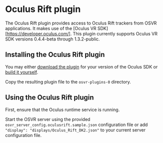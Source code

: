
# Oculus Rift plugin

The Oculus Rift plugin provides access to Oculus Rift trackers from OSVR applications. It makes use of the [Oculus VR SDK][https://developer.oculus.com/]. This plugin currently supports Oculus VR SDK versions 0.4.4-beta through 1.3.2-public.

## Installing the Oculus Rift plugin

You may either [download the plugin](http://access.osvr.com/binary/oculus) for your version of the Oculus SDK or [build it yourself](https://github.com/osvr/OSVR-Oculus-Rift#readme).

Copy the resulting plugin file to the `osvr-plugins-0` directory.

## Using the Oculus Rift plugin

First, ensure that the Oculus runtime service is running.

Start the OSVR server using the provided `osvr_server_config.oculusrift.sample.json` configuration file or add `"display": "displays/Oculus_Rift_DK2.json"` to your current server configuration file.


